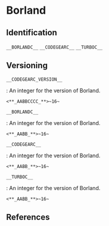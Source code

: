 # Borland

## Identification

`__BORLANDC__`
`__CODEGEARC__`
`__TURBOC__`

## Versioning

`__CODEGEARC_VERSION__`

:   An integer for the version of Borland.

    <**_AABBCCCC_**>~16~

`__BORLANDC__`

:   An integer for the version of Borland.

    <**_AABB_**>~16~

`__CODEGEARC__`

:   An integer for the version of Borland.

    <**_AABB_**>~16~

`__TURBOC__`

:   An integer for the version of Borland.

    <**_AABB_**>~16~

## References
